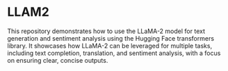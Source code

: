 # LLAM2
This repository demonstrates how to use the LLaMA-2 model for text generation and sentiment analysis using the Hugging Face transformers library. It showcases how LLaMA-2 can be leveraged for multiple tasks, including text completion, translation, and sentiment analysis, with a focus on ensuring clear, concise outputs.
